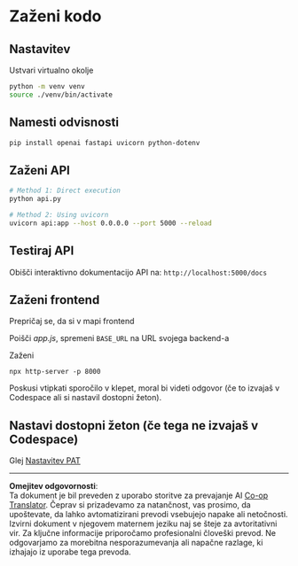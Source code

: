 <!--
CO_OP_TRANSLATOR_METADATA:
{
  "original_hash": "0aaa930f076f2d83cc872ad157f8ffd3",
  "translation_date": "2025-10-25T00:31:55+00:00",
  "source_file": "9-chat-project/solution/backend/python/README.md",
  "language_code": "sl"
}
-->
# Zaženi kodo

## Nastavitev

Ustvari virtualno okolje

```sh
python -m venv venv
source ./venv/bin/activate
```

## Namesti odvisnosti

```sh
pip install openai fastapi uvicorn python-dotenv
```

## Zaženi API

```sh
# Method 1: Direct execution
python api.py

# Method 2: Using uvicorn
uvicorn api:app --host 0.0.0.0 --port 5000 --reload
```

## Testiraj API

Obišči interaktivno dokumentacijo API na: `http://localhost:5000/docs`

## Zaženi frontend

Prepričaj se, da si v mapi frontend

Poišči *app.js*, spremeni `BASE_URL` na URL svojega backend-a

Zaženi

```
npx http-server -p 8000
```

Poskusi vtipkati sporočilo v klepet, moral bi videti odgovor (če to izvajaš v Codespace ali si nastavil dostopni žeton).

## Nastavi dostopni žeton (če tega ne izvajaš v Codespace)

Glej [Nastavitev PAT](https://docs.github.com/en/authentication/keeping-your-account-and-data-secure/managing-your-personal-access-tokens)

---

**Omejitev odgovornosti**:  
Ta dokument je bil preveden z uporabo storitve za prevajanje AI [Co-op Translator](https://github.com/Azure/co-op-translator). Čeprav si prizadevamo za natančnost, vas prosimo, da upoštevate, da lahko avtomatizirani prevodi vsebujejo napake ali netočnosti. Izvirni dokument v njegovem maternem jeziku naj se šteje za avtoritativni vir. Za ključne informacije priporočamo profesionalni človeški prevod. Ne odgovarjamo za morebitna nesporazumevanja ali napačne razlage, ki izhajajo iz uporabe tega prevoda.